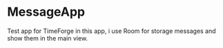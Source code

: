 # MessageApp
Test app for TimeForge
in this app, i use Room for storage messages and show them in the main view.
